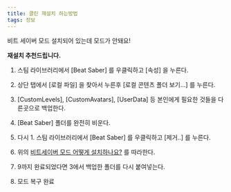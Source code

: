 ```yaml
---
title: 클린 재설치 하는방법
tags: 정보
---
```


비트 세이버 모드 설치되어 있는데 모드가 안돼요!

**재설치 추천드립니다.**

1. 스팀 라이브러리에서 [Beat Saber] 를 우클릭하고 [속성] 을 누른다.

2. 상단 탭에서 [로컬 파일] 을 찾아서 누른후 [로컬 콘텐츠 폴더 보기...] 를 누른다.

3. [CustomLevels], [CustomAvatars], [UserData] 등 본인에게 필요한 것들을 다른곳으로 백업한다.

4. [Beat Saber] 폴더를 완전히 비운다.

5. 다시 1. 스팀 라이브러리에서 [Beat Saber] 를 우클릭하고 [제거..] 를 누른다.

6. 위의 [비트세이버 모드 어떻게 설치하나요?](/2023/02/10/how-to-install-mode.html) 를 따라한다.

7. 9까지 완료되었다면 3에서 백업한 폴더를 다시 붙여넣는다.

8. 모드 복구 완료